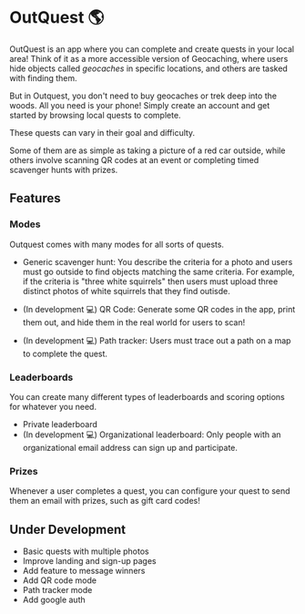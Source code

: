 # OutQuest 🌎

OutQuest is an app where you can complete and create quests in your local area! Think of it as a more accessible version of Geocaching, where users hide objects called _*geocaches*_ in specific locations, and others are tasked with finding them.

But in Outquest, you don't need to buy geocaches or trek deep into the woods. All you need is your phone! Simply create an account and get started by browsing local quests to complete.

These quests can vary in their goal and difficulty.

Some of them are as simple as taking a picture of a red car outside, while others involve scanning QR codes at an event or completing timed scavenger hunts with prizes.

## Features

### Modes

Outquest comes with many modes for all sorts of quests.

- Generic scavenger hunt: You describe the criteria for a photo and users must go outside to find objects matching the same criteria. For example, if the criteria is "three white squirrels" then users must upload three distinct photos of white squirrels that they find outisde.

- (In development 💻) QR Code: Generate some QR codes in the app, print them out, and hide them in the real world for users to scan! 

- (In development 💻) Path tracker: Users must trace out a path on a map to complete the quest.

### Leaderboards
You can create many different types of leaderboards and scoring options for whatever you need.

- Private leaderboard
- (In development 💻) Organizational leaderboard: Only people with an organizational email address can sign up and participate.

### Prizes

Whenever a user completes a quest, you can configure your quest to send them an email with prizes, such as gift card codes!

## Under Development

- Basic quests with multiple photos
- Improve landing and sign-up pages
- Add feature to message winners
- Add QR code mode
- Path tracker mode
- Add google auth